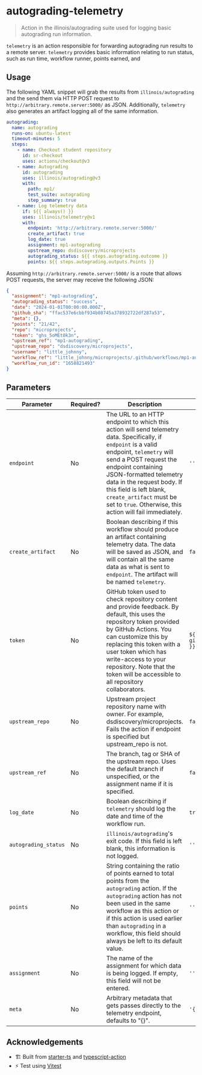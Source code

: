 # autograding-telemetry

> Action in the illinois/autograding suite used for logging basic autograding run information.

`telemetry` is an action responsible for forwarding autograding run results to a remote server. `telemetry` provides basic information relating to run status, such as run time, workflow runner, points earned, and

## Usage

The following YAML snippet will grab the results from `illinois/autograding` and the send them via HTTP POST request to `http://arbitrary.remote.server:5000/` as JSON. Additionally, `telemetry` also generates an artifact logging all of the same information.

```yaml
autograding:
  name: autograding
  runs-on: ubuntu-latest
  timeout-minutes: 5
  steps:
    - name: Checkout student repository
      id: sr-checkout
      uses: actions/checkout@v3
    - name: Autograding
      id: autograding
      uses: illinois/autograding@v3
      with:
        path: mp1/
        test_suite: autograding
        step_summary: true
    - name: Log telemetry data
      if: ${{ always() }}
      uses: illinois/telemetry@v1
      with:
        endpoint: 'http://arbitrary.remote.server:5000/'
        create_artifact: true
        log_date: true
        assignment: mp1-autograding
        upstream_repo: dsdiscovery/microprojects
        autograding_status: ${{ steps.autograding.outcome }}
        points: ${{ steps.autograding.outputs.Points }}
```

Assuming `http://arbitrary.remote.server:5000/` is a route that allows POST requests, the server may receive the following JSON:

```json
{
  "assignment": "mp1-autograding",
  "autograding_status": "success",
  "date": "2024-01-01T00:00:00.000Z",
  "github_sha": "ffac537e6cbbf934b08745a378932722df287a53",
  "meta": {},
  "points": "21/42",
  "repo": "microprojects",
  "token": "ghs_5oMEt0k3n",
  "upstream_ref": "mp1-autograding",
  "upstream_repo": "dsdiscovery/microprojects",
  "username": "little_johnny",
  "workflow_ref": "little_johnny/microprojects/.github/workflows/mp1-autograding-autograder-action.yml@refs/heads/my_branch",
  "workflow_run_id": "1658821493"
}
```

## Parameters

| Parameter            | Required? | Description                                                                                                                                                                                                                                                                                                                                                     | Default               |
| -------------------- | --------- | --------------------------------------------------------------------------------------------------------------------------------------------------------------------------------------------------------------------------------------------------------------------------------------------------------------------------------------------------------------- | --------------------- |
| `endpoint`           | No        | The URL to an HTTP endpoint to which this action will send telemetry data. Specifically, if `endpoint` is a valid endpoint, `telemetry` will send a POST request the endpoint containing JSON-formatted telemetry data in the request body. If this field is left blank, `create_artifact` must be set to `true`. Otherwise, this action will fail immediately. | `''`                  |
| `create_artifact`    | No        | Boolean describing if this workflow should produce an artifact containing telemetry data. The data will be saved as JSON, and will contain all the same data as what is sent to `endpoint`. The artifact will be named `telemetry`.                                                                                                                             | `false`               |
| `token`              | No        | GitHub token used to check repository content and provide feedback. By default, this uses the repository token provided by GitHub Actions. You can customize this by replacing this token with a user token which has write-access to your repository. Note that the token will be accessible to all repository collaborators.                                  | `${{ github.token }}` |
| `upstream_repo`      | No        | Upstream project repository name with owner. For example, dsdiscovery/microprojects. Fails the action if endpoint is specified but upstream_repo is not.                                                                                                                                                                                                        | `false`               |
| `upstream_ref`       | No        | The branch, tag or SHA of the upstream repo. Uses the default branch if unspecified, or the assignment name if it is specified.                                                                                                                                                                                                                                 | `false`               |
| `log_date`           | No        | Boolean describing if `telemetry` should log the date and time of the workflow run.                                                                                                                                                                                                                                                                             | `true`                |
| `autograding_status` | No        | `illinois/autograding`'s exit code. If this field is left blank, this information is not logged.                                                                                                                                                                                                                                                                | `''`                  |
| `points`             | No        | String containing the ratio of points earned to total points from the `autograding` action. If the `autograding` action has not been used in the same workflow as this action or if this action is used earlier than `autograding` in a workflow, this field should always be left to its default value.                                                        | `''`                  |
| `assignment`         | No        | The name of the assignment for which data is being logged. If empty, this field will not be entered.                                                                                                                                                                                                                                                            | `''`                  |
| `meta`               | No        | Arbitrary metadata that gets passes directly to the telemetry endpoint, defaults to "{}".                                                                                                                                                                                                                                                                       | `'{}'`                |

## Acknowledgements

- 🏗 Built from [starter-ts](https://github.com/antfu/starter-ts) and [typescript-action](https://github.com/actions/typescript-action)
- ⚡️ Test using [Vitest](https://vitest.dev/)
